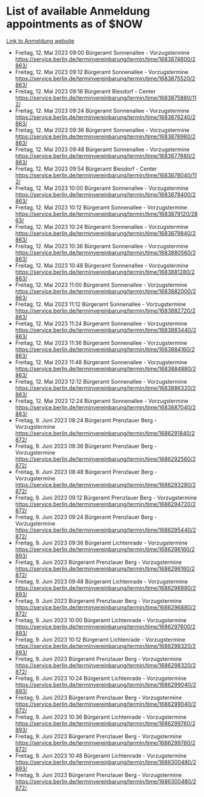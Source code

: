 # List of available Anmeldung appointments as of $NOW
[Link to Anmeldung website](https://service.berlin.de/terminvereinbarung/termin/tag.php?termin=1&anliegen[]=120686&dienstleisterlist=122210,122217,327316,122219,327312,122227,327314,122231,327346,122243,327348,122254,122252,329742,122260,329745,122262,329748,122271,327278,122273,327274,122277,327276,330436,122280,327294,122282,327290,122284,327292,122291,327270,122285,327266,122286,327264,122296,327268,150230,329760,122297,327286,122294,327284,122312,329763,122314,329775,122304,327330,122311,327334,122309,327332,317869,122281,327352,122279,329772,122283,122276,327324,122274,327326,122267,329766,122246,327318,122251,327320,122257,327322,122208,327298,122226,327300&herkunft=http%3A%2F%2Fservice.berlin.de%2Fdienstleistung%2F120686%2F)
- Freitag, 12. Mai 2023 09:00 Bürgeramt Sonnenallee - Vorzugstermine https://service.berlin.de/terminvereinbarung/termin/time/1683874800/2863/
- Freitag, 12. Mai 2023 09:12 Bürgeramt Sonnenallee - Vorzugstermine https://service.berlin.de/terminvereinbarung/termin/time/1683875520/2863/
- Freitag, 12. Mai 2023 09:18 Bürgeramt Biesdorf - Center https://service.berlin.de/terminvereinbarung/termin/time/1683875880/112/
- Freitag, 12. Mai 2023 09:24 Bürgeramt Sonnenallee - Vorzugstermine https://service.berlin.de/terminvereinbarung/termin/time/1683876240/2863/
- Freitag, 12. Mai 2023 09:36 Bürgeramt Sonnenallee - Vorzugstermine https://service.berlin.de/terminvereinbarung/termin/time/1683876960/2863/
- Freitag, 12. Mai 2023 09:48 Bürgeramt Sonnenallee - Vorzugstermine https://service.berlin.de/terminvereinbarung/termin/time/1683877680/2863/
- Freitag, 12. Mai 2023 09:54 Bürgeramt Biesdorf - Center https://service.berlin.de/terminvereinbarung/termin/time/1683878040/112/
- Freitag, 12. Mai 2023 10:00 Bürgeramt Sonnenallee - Vorzugstermine https://service.berlin.de/terminvereinbarung/termin/time/1683878400/2863/
- Freitag, 12. Mai 2023 10:12 Bürgeramt Sonnenallee - Vorzugstermine https://service.berlin.de/terminvereinbarung/termin/time/1683879120/2863/
- Freitag, 12. Mai 2023 10:24 Bürgeramt Sonnenallee - Vorzugstermine https://service.berlin.de/terminvereinbarung/termin/time/1683879840/2863/
- Freitag, 12. Mai 2023 10:36 Bürgeramt Sonnenallee - Vorzugstermine https://service.berlin.de/terminvereinbarung/termin/time/1683880560/2863/
- Freitag, 12. Mai 2023 10:48 Bürgeramt Sonnenallee - Vorzugstermine https://service.berlin.de/terminvereinbarung/termin/time/1683881280/2863/
- Freitag, 12. Mai 2023 11:00 Bürgeramt Sonnenallee - Vorzugstermine https://service.berlin.de/terminvereinbarung/termin/time/1683882000/2863/
- Freitag, 12. Mai 2023 11:12 Bürgeramt Sonnenallee - Vorzugstermine https://service.berlin.de/terminvereinbarung/termin/time/1683882720/2863/
- Freitag, 12. Mai 2023 11:24 Bürgeramt Sonnenallee - Vorzugstermine https://service.berlin.de/terminvereinbarung/termin/time/1683883440/2863/
- Freitag, 12. Mai 2023 11:36 Bürgeramt Sonnenallee - Vorzugstermine https://service.berlin.de/terminvereinbarung/termin/time/1683884160/2863/
- Freitag, 12. Mai 2023 11:48 Bürgeramt Sonnenallee - Vorzugstermine https://service.berlin.de/terminvereinbarung/termin/time/1683884880/2863/
- Freitag, 12. Mai 2023 12:12 Bürgeramt Sonnenallee - Vorzugstermine https://service.berlin.de/terminvereinbarung/termin/time/1683886320/2863/
- Freitag, 12. Mai 2023 12:24 Bürgeramt Sonnenallee - Vorzugstermine https://service.berlin.de/terminvereinbarung/termin/time/1683887040/2863/
- Freitag, 9. Juni 2023 08:24 Bürgeramt Prenzlauer Berg - Vorzugstermine https://service.berlin.de/terminvereinbarung/termin/time/1686291840/2872/
- Freitag, 9. Juni 2023 08:36 Bürgeramt Prenzlauer Berg - Vorzugstermine https://service.berlin.de/terminvereinbarung/termin/time/1686292560/2872/
- Freitag, 9. Juni 2023 08:48 Bürgeramt Prenzlauer Berg - Vorzugstermine https://service.berlin.de/terminvereinbarung/termin/time/1686293280/2872/
- Freitag, 9. Juni 2023 09:12 Bürgeramt Prenzlauer Berg - Vorzugstermine https://service.berlin.de/terminvereinbarung/termin/time/1686294720/2872/
- Freitag, 9. Juni 2023 09:24 Bürgeramt Prenzlauer Berg - Vorzugstermine https://service.berlin.de/terminvereinbarung/termin/time/1686295440/2872/
- Freitag, 9. Juni 2023 09:36 Bürgeramt Lichtenrade - Vorzugstermine https://service.berlin.de/terminvereinbarung/termin/time/1686296160/2893/
- Freitag, 9. Juni 2023  Bürgeramt Prenzlauer Berg - Vorzugstermine https://service.berlin.de/terminvereinbarung/termin/time/1686296160/2872/
- Freitag, 9. Juni 2023 09:48 Bürgeramt Lichtenrade - Vorzugstermine https://service.berlin.de/terminvereinbarung/termin/time/1686296880/2893/
- Freitag, 9. Juni 2023  Bürgeramt Prenzlauer Berg - Vorzugstermine https://service.berlin.de/terminvereinbarung/termin/time/1686296880/2872/
- Freitag, 9. Juni 2023 10:00 Bürgeramt Lichtenrade - Vorzugstermine https://service.berlin.de/terminvereinbarung/termin/time/1686297600/2893/
- Freitag, 9. Juni 2023 10:12 Bürgeramt Lichtenrade - Vorzugstermine https://service.berlin.de/terminvereinbarung/termin/time/1686298320/2893/
- Freitag, 9. Juni 2023  Bürgeramt Prenzlauer Berg - Vorzugstermine https://service.berlin.de/terminvereinbarung/termin/time/1686298320/2872/
- Freitag, 9. Juni 2023 10:24 Bürgeramt Lichtenrade - Vorzugstermine https://service.berlin.de/terminvereinbarung/termin/time/1686299040/2893/
- Freitag, 9. Juni 2023  Bürgeramt Prenzlauer Berg - Vorzugstermine https://service.berlin.de/terminvereinbarung/termin/time/1686299040/2872/
- Freitag, 9. Juni 2023 10:36 Bürgeramt Lichtenrade - Vorzugstermine https://service.berlin.de/terminvereinbarung/termin/time/1686299760/2893/
- Freitag, 9. Juni 2023  Bürgeramt Prenzlauer Berg - Vorzugstermine https://service.berlin.de/terminvereinbarung/termin/time/1686299760/2872/
- Freitag, 9. Juni 2023 10:48 Bürgeramt Lichtenrade - Vorzugstermine https://service.berlin.de/terminvereinbarung/termin/time/1686300480/2893/
- Freitag, 9. Juni 2023  Bürgeramt Prenzlauer Berg - Vorzugstermine https://service.berlin.de/terminvereinbarung/termin/time/1686300480/2872/
